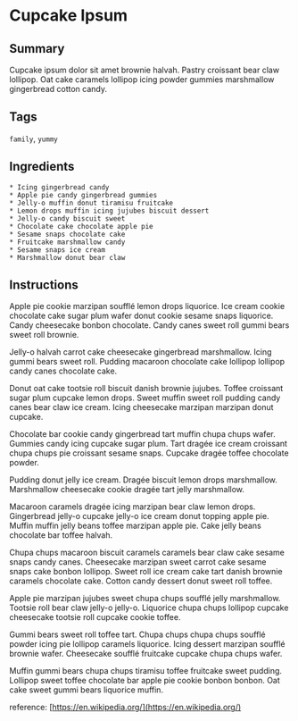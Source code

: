 # Cupcake Ipsum

## Summary

Cupcake ipsum dolor sit amet brownie halvah. Pastry croissant bear claw lollipop. Oat cake caramels lollipop icing powder gummies marshmallow gingerbread cotton candy.

## Tags

`family`, `yummy`

## Ingredients

    * Icing gingerbread candy 
    * Apple pie candy gingerbread gummies
    * Jelly-o muffin donut tiramisu fruitcake
    * Lemon drops muffin icing jujubes biscuit dessert
    * Jelly-o candy biscuit sweet
    * Chocolate cake chocolate apple pie
    * Sesame snaps chocolate cake 
    * Fruitcake marshmallow candy 
    * Sesame snaps ice cream 
    * Marshmallow donut bear claw

## Instructions

Apple pie cookie marzipan soufflé lemon drops liquorice. Ice cream cookie chocolate cake sugar plum wafer donut cookie sesame snaps liquorice. Candy cheesecake bonbon chocolate. Candy canes sweet roll gummi bears sweet roll brownie.

Jelly-o halvah carrot cake cheesecake gingerbread marshmallow. Icing gummi bears sweet roll. Pudding macaroon chocolate cake lollipop lollipop candy canes chocolate cake.

Donut oat cake tootsie roll biscuit danish brownie jujubes. Toffee croissant sugar plum cupcake lemon drops. Sweet muffin sweet roll pudding candy canes bear claw ice cream. Icing cheesecake marzipan marzipan donut cupcake.

Chocolate bar cookie candy gingerbread tart muffin chupa chups wafer. Gummies candy icing cupcake sugar plum. Tart dragée ice cream croissant chupa chups pie croissant sesame snaps. Cupcake dragée toffee chocolate powder.

Pudding donut jelly ice cream. Dragée biscuit lemon drops marshmallow. Marshmallow cheesecake cookie dragée tart jelly marshmallow.

Macaroon caramels dragée icing marzipan bear claw lemon drops. Gingerbread jelly-o cupcake jelly-o ice cream donut topping apple pie. Muffin muffin jelly beans toffee marzipan apple pie. Cake jelly beans chocolate bar toffee halvah.

Chupa chups macaroon biscuit caramels caramels bear claw cake sesame snaps candy canes. Cheesecake marzipan sweet carrot cake sesame snaps cake bonbon lollipop. Sweet roll ice cream cake tart danish brownie caramels chocolate cake. Cotton candy dessert donut sweet roll toffee.

Apple pie marzipan jujubes sweet chupa chups soufflé jelly marshmallow. Tootsie roll bear claw jelly-o jelly-o. Liquorice chupa chups lollipop cupcake cheesecake tootsie roll cupcake cookie toffee.

Gummi bears sweet roll toffee tart. Chupa chups chupa chups soufflé powder icing pie lollipop caramels liquorice. Icing dessert marzipan soufflé brownie wafer. Cheesecake soufflé fruitcake cupcake chupa chups wafer.

Muffin gummi bears chupa chups tiramisu toffee fruitcake sweet pudding. Lollipop sweet toffee chocolate bar apple pie cookie bonbon bonbon. Oat cake sweet gummi bears liquorice muffin.

reference: [https://en.wikipedia.org/](https://en.wikipedia.org/)
